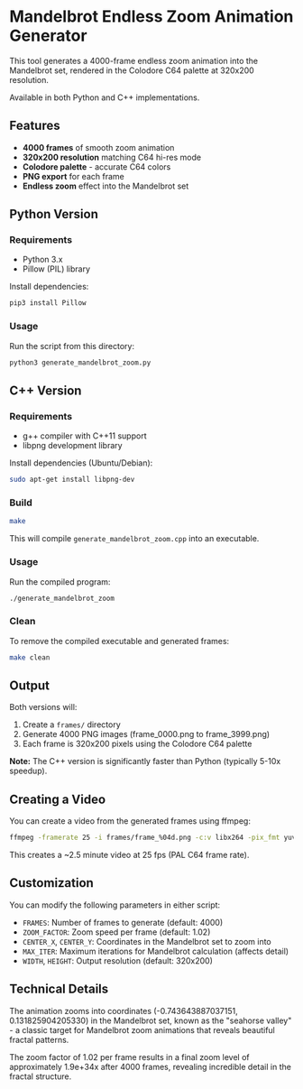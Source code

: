 # Mandelbrot Endless Zoom Animation Generator

This tool generates a 4000-frame endless zoom animation into the Mandelbrot set, rendered in the Colodore C64 palette at 320x200 resolution.

Available in both Python and C++ implementations.

## Features

- **4000 frames** of smooth zoom animation
- **320x200 resolution** matching C64 hi-res mode
- **Colodore palette** - accurate C64 colors
- **PNG export** for each frame
- **Endless zoom** effect into the Mandelbrot set

## Python Version

### Requirements

- Python 3.x
- Pillow (PIL) library

Install dependencies:
```bash
pip3 install Pillow
```

### Usage

Run the script from this directory:
```bash
python3 generate_mandelbrot_zoom.py
```

## C++ Version

### Requirements

- g++ compiler with C++11 support
- libpng development library

Install dependencies (Ubuntu/Debian):
```bash
sudo apt-get install libpng-dev
```

### Build

```bash
make
```

This will compile `generate_mandelbrot_zoom.cpp` into an executable.

### Usage

Run the compiled program:
```bash
./generate_mandelbrot_zoom
```

### Clean

To remove the compiled executable and generated frames:
```bash
make clean
```

## Output

Both versions will:
1. Create a `frames/` directory
2. Generate 4000 PNG images (frame_0000.png to frame_3999.png)
3. Each frame is 320x200 pixels using the Colodore C64 palette

**Note:** The C++ version is significantly faster than Python (typically 5-10x speedup).

## Creating a Video

You can create a video from the generated frames using ffmpeg:
```bash
ffmpeg -framerate 25 -i frames/frame_%04d.png -c:v libx264 -pix_fmt yuv420p mandelbrot_zoom.mp4
```

This creates a ~2.5 minute video at 25 fps (PAL C64 frame rate).

## Customization

You can modify the following parameters in either script:

- `FRAMES`: Number of frames to generate (default: 4000)
- `ZOOM_FACTOR`: Zoom speed per frame (default: 1.02)
- `CENTER_X`, `CENTER_Y`: Coordinates in the Mandelbrot set to zoom into
- `MAX_ITER`: Maximum iterations for Mandelbrot calculation (affects detail)
- `WIDTH`, `HEIGHT`: Output resolution (default: 320x200)

## Technical Details

The animation zooms into coordinates (-0.743643887037151, 0.131825904205330) in the Mandelbrot set, known as the "seahorse valley" - a classic target for Mandelbrot zoom animations that reveals beautiful fractal patterns.

The zoom factor of 1.02 per frame results in a final zoom level of approximately 1.9e+34x after 4000 frames, revealing incredible detail in the fractal structure.

